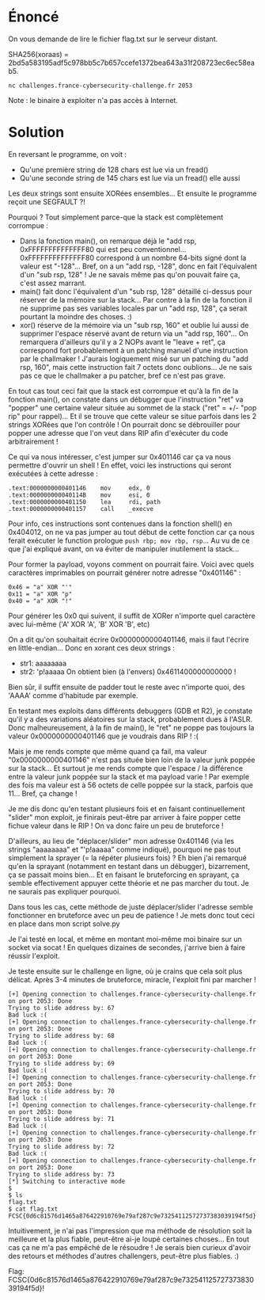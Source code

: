 # Énoncé

On vous demande de lire le fichier flag.txt sur le serveur distant.

SHA256(xoraas) = 2bd5a583195adf5c978bb5c7b657ccefe1372bea643a31f208723ec6ec58eab5.

`nc challenges.france-cybersecurity-challenge.fr 2053`

Note : le binaire à exploiter n'a pas accès à Internet.


# Solution

En reversant le programme, on voit :
- Qu'une première string de 128 chars est lue via un fread()
- Qu'une seconde string  de 145 chars est lue via un fread() elle aussi

Les deux strings sont ensuite XORées ensembles... Et ensuite le programme reçoit une SEGFAULT ?!

Pourquoi ? Tout simplement parce-que la stack est complètement corrompue :

- Dans la fonction main(), on remarque déjà le "add rsp, 0xFFFFFFFFFFFFFF80 qui est peu conventionnel...
  0xFFFFFFFFFFFFFF80 correspond à un nombre 64-bits signé dont la valeur est "-128"...
  Bref, on a un "add rsp, -128", donc en fait l'équivalent d'un "sub rsp, 128" ! Je ne savais même pas qu'on pouvait faire ça, c'est assez marrant.
- main() fait donc l'équivalent d'un "sub rsp, 128" détaillé ci-dessus pour réserver de la mémoire sur la stack...
  Par contre à la fin de la fonction il ne supprime pas ses variables locales par un "add rsp, 128", ça serait pourtant la moindre des choses. :)
- xor() réserve de la mémoire via un "sub rsp, 160" et oublie lui aussi de supprimer l'espace réservé avant de return via un "add rsp, 160"...
  On remarquera d'ailleurs qu'il y a 2 NOPs avant le "leave + ret", ça correspond fort probablement à un patching manuel d'une instruction par le challmaker !
  J'aurais logiquement misé sur un patching du "add rsp, 160", mais cette instruction fait 7 octets donc oublions... Je ne sais pas ce que le challmaker a pu patcher, bref ce n'est pas grave.

En tout cas tout ceci fait que la stack est corrompue et qu'à la fin de la fonction main(), on constate dans un débugger que l'instruction "ret" va "popper" une certaine valeur située au sommet de la stack ("ret" = +/- "pop rip" pour rappel)...
Et il se trouve que cette valeur se situe parfois dans les 2 strings XORées que l'on contrôle !
On pourrait donc se débrouiller pour popper une adresse que l'on veut dans RIP afin d'exécuter du code arbitrairement !

Ce qui va nous intéresser, c'est jumper sur 0x401146 car ça va nous permettre d'ouvrir un shell !
En effet, voici les instructions qui seront exécutées à cette adresse :
```
.text:0000000000401146    mov     edx, 0
.text:000000000040114B    mov     esi, 0
.text:0000000000401150    lea     rdi, path
.text:0000000000401157    call    _execve
```

Pour info, ces instructions sont contenues dans la fonction shell() en 0x404012, on ne va pas jumper au tout début de cette fonction car ça nous ferait exécuter le function prologue `push rbp; mov rbp, rsp`...
Au vu de ce que j'ai expliqué avant, on va éviter de manipuler inutilement la stack...

Pour former la payload, voyons comment on pourrait faire. Voici avec quels caractères imprimables on pourrait générer notre adresse "0x401146" :
```
0x46 = "a" XOR "'"
0x11 = "a" XOR "p"
0x40 = "a" XOR "!"
```

Pour générer les 0x0 qui suivent, il suffit de XORer n'importe quel caractère avec lui-même ('A' XOR 'A', 'B' XOR 'B', etc)

On a dit qu'on souhaitait écrire 0x0000000000401146, mais il faut l'écrire en little-endian...
Donc en xorant ces deux strings :
- str1: aaaaaaaa
- str2: 'p!aaaaa
On obtient bien (à l'envers) 0x4611400000000000 !

Bien sûr, il suffit ensuite de padder tout le reste avec n'importe quoi, des 'AAAA' comme d'habitude par exemple.

En testant mes exploits dans différents debuggers (GDB et R2), je constate qu'il y a des variations aléatoires sur la stack, probablement dues à l'ASLR.
Donc malheureusement, à la fin de main(), le "ret" ne poppe pas toujours la valeur 0x0000000000401146 que je voudrais dans RIP ! :( 

Mais je me rends compte que même quand ça fail, ma valeur "0x0000000000401146" n'est pas située bien loin de la valeur junk poppée sur la stack...
Et surtout je me rends compte que l'espace / la différence entre la valeur junk poppée sur la stack et ma payload varie ! Par exemple des fois ma valeur est à 56 octets de celle poppée sur la stack, parfois que 11... Bref, ça change !

Je me dis donc qu'en testant plusieurs fois et en faisant continuellement "slider" mon exploit, je finirais peut-être par arriver à faire popper cette fichue valeur dans le RIP ! On va donc faire un peu de bruteforce !

D'ailleurs, au lieu de "déplacer/slider" mon adresse 0x401146 (via les strings "aaaaaaaa" et "'p!aaaaa" comme indiqué), pourquoi ne pas tout simplement la sprayer (= la répéter plusieurs fois) ?
Eh bien j'ai remarqué qu'en la sprayant (notamment en testant dans un débugger), bizarrement, ça se passait moins bien...
Et en faisant le bruteforcing en sprayant, ça semble effectivement appuyer cette théorie et ne pas marcher du tout. Je ne saurais pas expliquer pourquoi.

Dans tous les cas, cette méthode de juste déplacer/slider l'adresse semble fonctionner en bruteforce avec un peu de patience !
Je mets donc tout ceci en place dans mon script solve.py

Je l'ai testé en local, et même en montant moi-même moi binaire sur un socket via socat !
En quelques dizaines de secondes, j'arrive bien à faire réussir l'exploit.

Je teste ensuite sur le challenge en ligne, où je crains que cela soit plus délicat. Après 3-4 minutes de bruteforce, miracle, l'exploit fini par marcher !

```
[+] Opening connection to challenges.france-cybersecurity-challenge.fr on port 2053: Done
Trying to slide address by: 67
Bad luck :(
[+] Opening connection to challenges.france-cybersecurity-challenge.fr on port 2053: Done
Trying to slide address by: 68
Bad luck :(
[+] Opening connection to challenges.france-cybersecurity-challenge.fr on port 2053: Done
Trying to slide address by: 69
Bad luck :(
[+] Opening connection to challenges.france-cybersecurity-challenge.fr on port 2053: Done
Trying to slide address by: 70
Bad luck :(
[+] Opening connection to challenges.france-cybersecurity-challenge.fr on port 2053: Done
Trying to slide address by: 71
Bad luck :(
[+] Opening connection to challenges.france-cybersecurity-challenge.fr on port 2053: Done
Trying to slide address by: 72
Bad luck :(
[+] Opening connection to challenges.france-cybersecurity-challenge.fr on port 2053: Done
Trying to slide address by: 73
[*] Switching to interactive mode
$ 
$ ls
flag.txt
$ cat flag.txt
FCSC{0d6c81576d1465a876422910769e79af287c9e73254112572737383039194f5d}
```

Intuitivement, je n'ai pas l'impression que ma méthode de résolution soit la meilleure et la plus fiable, peut-être ai-je loupé certaines choses... En tout cas ça ne m'a pas empêché de le résoudre ! Je serais bien curieux d'avoir des retours et méthodes d'autres challengers, peut-être plus fiables. :)

Flag: FCSC{0d6c81576d1465a876422910769e79af287c9e73254112572737383039194f5d}!